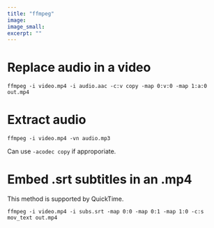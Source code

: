 ```yaml
---
title: "ffmpeg"
image:
image_small:
excerpt: ""
---
```


# Replace audio in a video

```
ffmpeg -i video.mp4 -i audio.aac -c:v copy -map 0:v:0 -map 1:a:0 out.mp4
```

# Extract audio

```
ffmpeg -i video.mp4 -vn audio.mp3
```

Can use `-acodec copy` if approporiate.

# Embed .srt subtitles in an .mp4

This method is supported by QuickTime.

```
ffmpeg -i video.mp4 -i subs.srt -map 0:0 -map 0:1 -map 1:0 -c:s mov_text out.mp4
```
